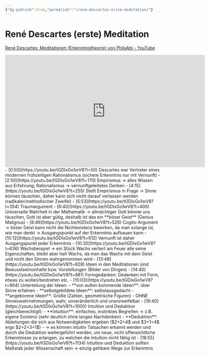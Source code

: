 ```yaml
---
{"dg-publish":true,"permalink":"/rene-descartes-erste-meditation/"}
---
```


# René  Descartes (erste) Meditation
[René Descartes: Meditationen (Erkenntnistheorie) von PhiloAbi - YouTube](https://www.youtube.com/watch?v=tGDIxGo1wV8)
<iframe width="648,05" height="364,65" src="https://www.youtube.com/embed/tGDIxGo1wV8" title="René Descartes: Meditationen (Erkenntnistheorie) - PhiloAbi" frameborder="0" allow="accelerometer; autoplay; clipboard-write; encrypted-media; gyroscope; picture-in-picture; web-share" referrerpolicy="strict-origin-when-cross-origin" allowfullscreen></iframe>
- [0:50](https://youtu.be/tGDIxGo1wV8?t=50) Descartes war Vertreter eines modernen frühzeitigen Rationalismus (sichere Erkenntnis nur mit Vernunft)
- [2:50](https://youtu.be/tGDIxGo1wV8?t=170) Empirismus → alles Wissen aus Erfahrung; Rationalismus → vernunftgeleitetes Denken
- [4:15](https://youtu.be/tGDIxGo1wV8?t=255) Stellt Empirismus in Frage → Sinne können täuschen, daher kann sich nicht darauf verlassen werden (radikaler/methodischer Zweifel)
- [5:53](https://youtu.be/tGDIxGo1wV8?t=354) Traumargument
- [6:40](https://youtu.be/tGDIxGo1wV8?t=400) Universelle Wahrheit in der Mathematik → allmächtiger Gott könnte uns täuschen, Gott ist aber gütig, deshalb ist das ein **böser Geist** (Genius Malignus)
- [8:46](https://youtu.be/tGDIxGo1wV8?t=526) Cogito-Argument → böser Geist kann nicht die Nichtexistenz bewirken, da man solange ist, wie man denkt → Ausgangspunkt auf der Erkenntnis aufbauen kann
- [10:12](https://youtu.be/tGDIxGo1wV8?t=612) Vernunft ist daher Ausgangspunkt jeder Erkenntnis
- [10:35](https://youtu.be/tGDIxGo1wV8?t=636) Wachsbeispiel → ein Stück Wachs verliert am Feuer alle seine Eigenschaften, bleibt aber halt Wachs, da man das Wachs mit dem Geist und nicht den Sinnen wahrgenommen wird
- [13:48](https://youtu.be/tGDIxGo1wV8?t=828) Ideen in den Meditationen sind Bewusstseinsinhalte bzw. Vorstellungen (Bilder von Dingen)
- [14:40](https://youtu.be/tGDIxGo1wV8?t=881) Formgedanken: Gedanken mit Form, etwas zu wollen/bestreiten etc.
- [15:03](https://youtu.be/tGDIxGo1wV8?t=904) Unterteilung der Ideen:
	- **von außen kommende Ideen**: über Sinne erfahren
	- **selbstgebildete Ideen**: selbstausgedacht
	- **angeborene Ideen**: Größe (Zahlen, geometrische Figuren) - OHNE Sinneswahrnehmungen, wahr, unveränderlich und unanzweifelbar
- [16:40](https://youtu.be/tGDIxGo1wV8?t=1000) Intuition und Deduktion (gleichberechtigt):
	- **Intuition**: einfaches, instinktes Begreifen → z.B. eigene Existenz (sehr deutlich ohne langes Nachdenken)
	- **Deduktion**: Ableitungen die sich aus Notwendigkeiten ergeben ($2+2=4$ und $3+1=4$ ergo $2+2=3+1$)
	- → es können intuitiv Tatsachen erkannt werden und durch die Deduktion weitergeführt werden, um neue, nicht offensichtliche Erkenntnisse zu erlangen, zu welchen die Intuition nicht fähig ist
- [18:55](https://youtu.be/tGDIxGo1wV8?t=1134) Intuition und Deduktion sollten Maßstab jeder Wissenschaft sein → einzig gehbare Wege zur Erkenntnis
